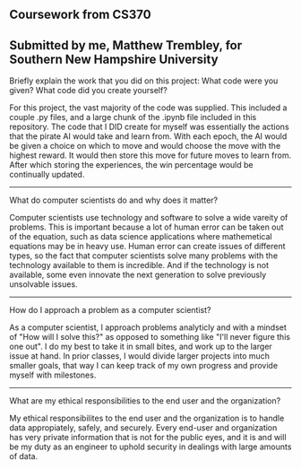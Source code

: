  Coursework from CS370
 ---------------------
 Submitted by me, Matthew Trembley, for Southern New Hampshire University
 -------------------
 
 
Briefly explain the work that you did on this project: What code were you given? What code did you create yourself?

For this project, the vast majority of the code was supplied. This included a couple .py files, and a large chunk of the .ipynb file included in this repository. The code that I DID create for myself was essentially the actions that the pirate AI would take and learn from. With each epoch, the AI would be given a choice on which to move and would choose the move with the highest reward. It would then store this move for future moves to learn from. After which storing the experiences, the win percentage would be continually updated.

-------------------------------------
What do computer scientists do and why does it matter?

Computer scientists use technology and software to solve a wide vareity of problems. This is important because a lot of human error can be taken out of the equation, such as data science applications where mathemetical equations may be in heavy use. Human error can create issues of different types, so the fact that computer scientists solve many problems with the technology available to them is incredible. And if the technology is not available, some even innovate the next generation to solve previously unsolvable issues.

---------------------------------------
How do I approach a problem as a computer scientist?

As a computer scientist, I approach problems analyticly and with a mindset of "How will I solve this?" as opposed to something like "I'll never figure this one out". I do my best to take it in small bites, and work up to the larger issue at hand. In prior classes, I would divide larger projects into much smaller goals, that way I can keep track of my own progress and provide myself with milestones.

---------------------------------------
What are my ethical responsibilities to the end user and the organization?

My ethical responsibilites to the end user and the organization is to handle data appropiately, safely, and securely. Every end-user and organization has very private information that is not for the public eyes, and it is and will be my duty as an engineer to uphold security in dealings with large amounts of data. 

